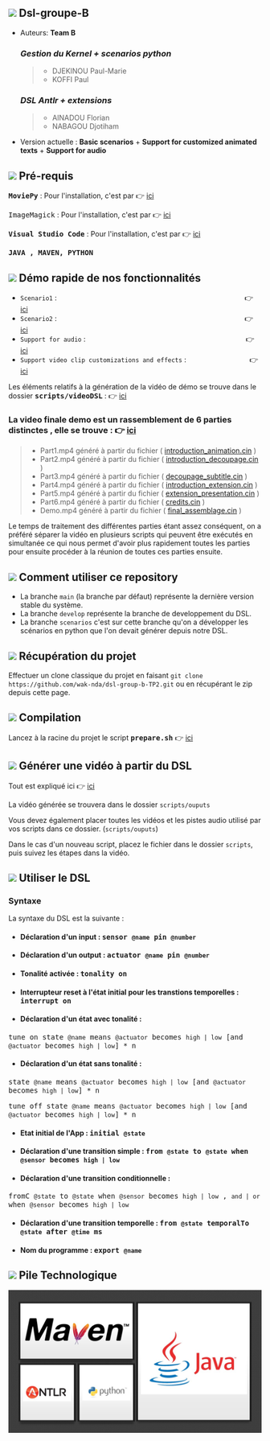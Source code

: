 ## <img src="https://icon-icons.com/icons2/907/PNG/64/group-of-people-in-a-formation_icon-icons.com_70476.png"/>  Dsl-groupe-B

* Auteurs: **Team B**
  ### *Gestion du Kernel + scenarios python*
  > * DJEKINOU Paul-Marie
  > * KOFFI Paul
    ### *DSL Antlr + extensions*
  >  * AINADOU Florian
  > * NABAGOU Djotiham
* Version actuelle : __Basic scenarios__ + __Support for customized animated texts__ + __Support for audio__

## <img src="https://cdn.icon-icons.com/icons2/82/PNG/64/button_important_15722.png"/>  Pré-requis
 <kbd>__MoviePy__</kbd> : Pour l'installation, c'est par 👉 [ici](https://github.com/Zulko/moviepy)

 <kbd>ImageMagick</kbd> : Pour l'installation, c'est par 👉 [ici](https://www.imagemagick.org/script/index.php)

 <kbd>__Visual Studio Code__</kbd> : Pour l'installation, c'est par 👉 [ici](https://code.visualstudio.com/)

 <kbd>__JAVA , MAVEN, PYTHON__</kbd>


## <img src="https://icon-icons.com/icons2/1147/PNG/64/1486486316-arrow-film-movie-play-player-start-video_81236.png"/>  Démo rapide de nos fonctionnalités
* `Scenario1` : &nbsp;&nbsp;&nbsp;&nbsp;&nbsp;&nbsp;&nbsp;&nbsp;&nbsp;&nbsp;&nbsp;&nbsp;&nbsp;&nbsp;&nbsp;&nbsp;&nbsp;&nbsp;&nbsp;&nbsp;&nbsp;&nbsp;&nbsp;&nbsp;&nbsp;&nbsp;&nbsp;&nbsp;&nbsp;&nbsp;&nbsp;&nbsp;&nbsp;&nbsp;&nbsp;&nbsp;&nbsp;&nbsp;&nbsp;&nbsp;&nbsp;&nbsp;&nbsp;&nbsp;&nbsp;&nbsp;&nbsp;&nbsp;&nbsp;&nbsp;&nbsp;&nbsp;&nbsp;&nbsp;&nbsp;&nbsp;&nbsp;&nbsp;&nbsp;&nbsp;&nbsp;&nbsp;&nbsp;&nbsp;&nbsp;&nbsp;&nbsp;&nbsp;&nbsp;&nbsp;&nbsp;&nbsp;&nbsp;&nbsp;&nbsp;&nbsp;&nbsp;&nbsp;&nbsp;&nbsp;&nbsp;&nbsp;&nbsp;&nbsp;&nbsp;&nbsp;&nbsp;&nbsp;&nbsp;&nbsp;&nbsp;&nbsp;&nbsp; 👉 [ici](https://drive.google.com/file/d/19RyqV8oVMZ8SNIQ71oXbLt3mdt5Y3ou1/view?usp=sharing)
* `Scenario2` :  &nbsp;&nbsp;&nbsp;&nbsp;&nbsp;&nbsp;&nbsp;&nbsp;&nbsp;&nbsp;&nbsp;&nbsp;&nbsp;&nbsp;&nbsp;&nbsp;&nbsp;&nbsp;&nbsp;&nbsp;&nbsp;&nbsp;&nbsp;&nbsp;&nbsp;&nbsp;&nbsp;&nbsp;&nbsp;&nbsp;&nbsp;&nbsp;&nbsp;&nbsp;&nbsp;&nbsp;&nbsp;&nbsp;&nbsp;&nbsp;&nbsp;&nbsp;&nbsp;&nbsp;&nbsp;&nbsp;&nbsp;&nbsp;&nbsp;&nbsp;&nbsp;&nbsp;&nbsp;&nbsp;&nbsp;&nbsp;&nbsp;&nbsp;&nbsp;&nbsp;&nbsp;&nbsp;&nbsp;&nbsp;&nbsp;&nbsp;&nbsp;&nbsp;&nbsp;&nbsp;&nbsp;&nbsp;&nbsp;&nbsp;&nbsp;&nbsp;&nbsp;&nbsp;&nbsp;&nbsp;&nbsp;&nbsp;&nbsp;&nbsp;&nbsp;&nbsp;&nbsp;&nbsp;&nbsp;&nbsp;&nbsp;&nbsp;&nbsp;&nbsp;👉 [ici](https://drive.google.com/file/d/1m-97sSkBXMuvHhR0sY43K60d9z-EbGZW/view?usp=sharing)
* `Support for audio` : &nbsp;&nbsp;&nbsp;&nbsp;&nbsp;&nbsp;&nbsp;&nbsp;&nbsp;&nbsp;&nbsp;&nbsp;&nbsp;&nbsp;&nbsp;&nbsp;&nbsp;&nbsp;&nbsp;&nbsp;&nbsp;&nbsp;&nbsp;&nbsp;&nbsp;&nbsp;&nbsp;&nbsp;&nbsp;&nbsp;&nbsp;&nbsp;&nbsp;&nbsp;&nbsp;&nbsp;&nbsp;&nbsp;&nbsp;&nbsp;&nbsp;&nbsp;&nbsp;&nbsp;&nbsp;&nbsp;&nbsp;&nbsp;&nbsp;&nbsp;&nbsp;&nbsp;&nbsp;&nbsp;&nbsp;&nbsp;&nbsp;&nbsp;&nbsp;&nbsp;&nbsp;&nbsp;&nbsp;&nbsp;&nbsp;&nbsp;&nbsp;&nbsp;&nbsp;&nbsp;&nbsp;&nbsp;&nbsp;&nbsp;&nbsp;&nbsp;&nbsp;&nbsp;&nbsp;&nbsp;👉 [ici](https://drive.google.com/file/d/1XQG8X36FR4e23ONn1-RCl5AVm3z95tvY/view?usp=sharing)
* `Support video clip customizations and effects` : &nbsp;&nbsp;&nbsp;&nbsp;&nbsp;&nbsp;&nbsp;&nbsp;&nbsp;&nbsp;&nbsp;&nbsp;&nbsp;&nbsp;&nbsp;&nbsp;&nbsp;&nbsp;&nbsp;&nbsp;&nbsp;&nbsp;&nbsp;&nbsp;&nbsp;&nbsp;&nbsp;&nbsp;&nbsp;&nbsp;&nbsp;👉 [ici](https://drive.google.com/file/d/1Gk-Z64GswuqCTPo54cjSjKeaVHRz1ffB/view?usp=sharing)

Les éléments relatifs à la génération de la vidéo de démo se trouve dans le dossier <kbd>__scripts/videoDSL__</kbd> :  👉 [ici](https://github.com/wak-nda/dsl-group-b-TP2/tree/main/scripts/videoDSL)
###  La video finale demo est un rassemblement de 6 parties distinctes , elle se trouve : 👉 [ici](https://drive.google.com/file/d/1Jj-X-3iDsYPwLDa-D5_aisl66eCBpRr0/view?usp=sharing)
> * Part1.mp4 généré à partir du fichier ( [introduction_animation.cin](https://github.com/wak-nda/dsl-group-b-TP2/blob/main/scripts/videoDSL/introduction_animation.cin) ) 
> * Part2.mp4 généré à partir du fichier ( [introduction_decoupage.cin](https://github.com/wak-nda/dsl-group-b-TP2/blob/main/scripts/videoDSL/introduction_decoupage.cin) )
> * Part3.mp4 généré à partir du fichier ( [decoupage_subtitle.cin](https://github.com/wak-nda/dsl-group-b-TP2/blob/main/scripts/videoDSL/decoupage_subtitle.cin) )
> * Part4.mp4 généré à partir du fichier ( [introduction_extension.cin](https://github.com/wak-nda/dsl-group-b-TP2/blob/main/scripts/videoDSL/introduction_extension.cin) )
> * Part5.mp4 généré à partir du fichier ( [extension_presentation.cin](https://github.com/wak-nda/dsl-group-b-TP2/blob/main/scripts/videoDSL/extension_presentation.cin) )
> * Part6.mp4 généré à partir du fichier ( [credits.cin](https://github.com/wak-nda/dsl-group-b-TP2/blob/main/scripts/videoDSL/credits.cin) )
> * Demo.mp4 généré à partir du fichier ( [final_assemblage.cin](https://github.com/wak-nda/dsl-group-b-TP2/blob/main/scripts/videoDSL/final_assemblage.cin) )

Le temps de traitement des différentes parties étant assez conséquent, on a préféré séparer la vidéo en plusieurs scripts qui peuvent
être exécutés en simultanée ce qui nous permet d'avoir plus rapidement toutes les parties pour ensuite procéder à la réunion de toutes 
ces parties ensuite.

## <img src="https://icon-icons.com/icons2/933/PNG/64/help-button-speech-bubble-with-question-mark_icon-icons.com_72707.png"/>  Comment utiliser ce repository

* La branche `main` (la branche par défaut) représente la dernière version stable du système.
* La branche `develop` représente la branche de developpement du DSL. 
* La branche `scenarios` c'est sur cette branche qu'on a développer les scénarios en python que l'on devait générer depuis notre DSL.

## <img src="https://icon-icons.com/icons2/1369/PNG/64/-get-app_90101.png"/>  Récupération du projet

Effectuer un clone classique du projet en faisant ```git clone https://github.com/wak-nda/dsl-group-b-TP2.git``` ou en récupérant le zip depuis cette page.

## <img src="https://icon-icons.com/icons2/7/PNG/64/runbuild_1068.png"/>  Compilation
Lancez à la racine du projet le script <kbd>__prepare.sh__</kbd> 👉 [ici](https://github.com/wak-nda/dsl-group-b-TP2/blob/main/prepare.sh)


## <img src="https://cdn0.iconfinder.com/data/icons/octicons/1024/git-compare-48.png"/> Générer une vidéo à partir du DSL

Tout est expliqué ici 👉 [ici](https://drive.google.com/file/d/1Ks0EjS60qsceqzKUzWvuS2U2Ljrz43qh/view?usp=sharing)

La vidéo générée se trouvera dans le dossier `scripts/ouputs` 

Vous devez également placer toutes les vidéos et les pistes audio utilisé par vos scripts dans ce dossier. (`scripts/ouputs`)

Dans le cas d'un nouveau script, placez le fichier dans le dossier `scripts`, puis suivez les étapes dans la vidéo.



## <img src="https://cdn2.iconfinder.com/data/icons/flat-ui-icons-24-px/24/new-24-48.png"/> Utiliser le DSL

### Syntaxe
La syntaxe du DSL est la suivante :

* #### Déclaration d'un input :  <kbd>sensor `@name` pin `@number`</kbd>

* #### Déclaration d'un output : <kbd>actuator `@name` pin `@number`</kbd>

* #### Tonalité activée    : <kbd>tonality on</kbd>

* #### Interrupteur reset à l'état initial pour les transtions temporelles   : <kbd>interrupt on</kbd>

* #### Déclaration d'un état avec tonalité  :
<kbd>tune on state `@name` means `@actuator` becomes `high | low` [and `@actuator` becomes `high | low`] * n</kbd>

* #### Déclaration d'un état sans tonalité :
<kbd>state `@name` means `@actuator` becomes `high | low` [and `@actuator` becomes `high | low`] * n
</kbd> &nbsp;   &nbsp;

<kbd>tune off state `@name` means `@actuator` becomes `high | low` [and `@actuator` becomes `high | low`] * n</kbd>

* #### Etat initial de l'App  : <kbd>initial `@state`</kbd>

* #### Déclaration d'une transition simple : <kbd>from `@state` to `@state` when `@sensor` becomes `high | low`</kbd>

* #### Déclaration d'une transition conditionnelle :
<kbd>fromC `@state` to `@state` when `@sensor` becomes `high | low` , `and | or` when `@sensor` becomes `high | low` </kbd>

* #### Déclaration d'une transition temporelle : <kbd>from `@state` temporalTo `@state` after `@time` ms </kbd>

* #### Nom du programme   : <kbd>export `@name`</kbd>


## <img src="https://icon-icons.com/icons2/1145/PNG/64/codeoutlinedprogrammingsigns_81143.png"/>  Pile Technologique
  <p align="center">
    <img src="./docs/img/techno.jpg"/>
  </p>